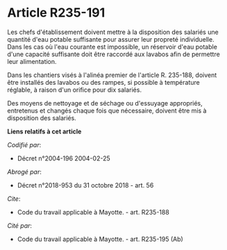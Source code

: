 # Article R235-191

Les chefs d'établissement doivent mettre à la disposition des salariés une quantité d'eau potable suffisante pour assurer
leur propreté individuelle. Dans les cas où l'eau courante est impossible, un réservoir d'eau potable d'une capacité
suffisante doit être raccordé aux lavabos afin de permettre leur alimentation. 

Dans les chantiers visés à l'alinéa premier de l'article R. 235-188, doivent être installés des lavabos ou des rampes, si
possible à température réglable, à raison d'un orifice pour dix salariés. 

Des moyens de nettoyage et de séchage ou d'essuyage appropriés, entretenus et changés chaque fois que nécessaire, doivent
être mis à disposition des salariés.

**Liens relatifs à cet article**

_Codifié par_:

  - Décret n°2004-196 2004-02-25

_Abrogé par_:

  - Décret n°2018-953 du 31 octobre 2018 - art. 56

_Cite_:

  - Code du travail applicable à Mayotte. - art. R235-188

_Cité par_:

  - Code du travail applicable à Mayotte. - art. R235-195 (Ab)
